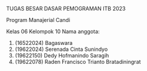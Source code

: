 TUGAS BESAR DASAR PEMOGRAMAN ITB 2023

Program Manajerial Candi

Kelas 06
Kelompok 10
Nama anggota: 
  1. (16522024) Bagaswara
  2. (19622024) Serenada Cinta Sunindyo
  3. (19622150) Dedy Hofmanindo Saragih
  4. (19622078) Raden Francisco Trianto Bratadiningrat 